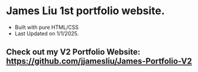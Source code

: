 # James Liu 1st portfolio website.
- Built with pure HTML/CSS
- Last Updated on 1/1/2025.


## Check out my V2 Portfolio Website: https://github.com/jjamesliu/James-Portfolio-V2
